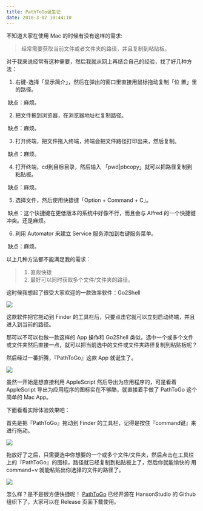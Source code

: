 ```yaml
---
title: PathToGo诞生记
date: 2018-3-02 10:44:10
---
```


不知道大家在使用 Mac 的时候有没有这样的需求:

> 经常需要获取当前文件或者文件夹的路径，并且复制到粘贴板。

对于我来说经常有这种需要，然后我就从网上再结合自己的经验，找了好几种方法：

<!-- more -->

1. 右键-选择「显示简介」，然后在弹出的窗口里直接用鼠标拖动复制「位    置」里的路径。

​    缺点：麻烦。

2. 把文件拖到浏览器，在浏览器地址栏复制路径。

​    缺点：麻烦。

3. 打开终端，把文件拖入终端，终端会把文件路径打印出来，然后复制。

​    缺点：麻烦。

4. 打开终端，cd到目标目录，然后输入 「pwd|pbcopy」就可以把路径复制到粘贴板。

​    缺点：麻烦。

5. 选择文件，然后使用快捷键「Option + Command + C」。

​    缺点：这个快捷键在更低版本的系统中好像不行，而且会与 Alfred 的一个快捷键冲突。还是麻烦。

6. 利用 Automator 来建立 Service 服务添加到右键服务菜单。

​    缺点：麻烦。

以上几种方法都不能满足我的需求：

> 1. 直观快捷
> 2. 最好可以同时获取多个文件/文件夹的路径。

这时候我想起了很受大家欢迎的一款效率软件：Go2Shell

![](https://user-gold-cdn.xitu.io/2018/3/2/161e49096986d7c9?w=262&h=238&f=png&s=66436)

这款软件把它拖动到 Finder 的工具栏后，只要点击它就可以立刻启动终端，并且进入到当前的路径。

那可以不可以也做一款这样的 App 操作和 Go2Shell 类似，选中一个或多个文件或文件夹然后直接一点，就可以把当前选中的文件或文件夹路径复制到粘贴板呢？

然后经过一番折腾，『PathToGo』这款 App 就诞生了。

![](https://user-gold-cdn.xitu.io/2018/3/2/161e490bc920f193?w=554&h=438&f=png&s=151480)

虽然一开始是想直接利用 AppleScript 然后导出为应用程序的，可是看着 AppleScript 导出为应用程序的图标实在不够酷，就直接着手做了 PathToGo 这个简单的 Mac App。

下面看看实际体验效果吧：

首先是把『PathToGo』拖动到 Finder 的工具栏，记得是按住『command键』来进行拖动。

![](https://user-gold-cdn.xitu.io/2018/3/2/161e491134c3825f?w=492&h=214&f=gif&s=199517)

拖放好了之后，只需要选中你想要的一个或多个文件/文件夹，然后点击在工具栏上的『PathToGo』的图标，路径就已经复制到粘贴板上了，然后你就能愉快的 用 command+v 就能粘贴出你选择的文件的路径了。

![](https://user-gold-cdn.xitu.io/2018/3/2/161e491402bb99d2?w=668&h=366&f=gif&s=297785)

怎么样？是不是很方便快捷呢！
[PathToGo](https://github.com/HansonStudio/PathToGo) 已经开源在 HansonStudio 的 Github 组织下了，大家可以在 Release 页面下载使用。
